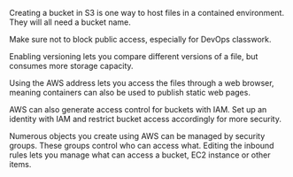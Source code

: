 Creating a bucket in S3 is one way to host files in a contained environment. They will all need a bucket name.

Make sure not to block public access, especially for DevOps classwork.

Enabling versioning lets you compare different versions of a file, but consumes more storage capacity.

Using the AWS address lets you access the files through a web browser, meaning containers can also be used to publish static web pages.


AWS can also generate access control for buckets with IAM. Set up an identity with IAM and restrict bucket access accordingly for more security.


Numerous objects you create using AWS can be managed by security groups. These groups control who can access what. Editing the inbound rules lets you manage what can access a bucket, EC2 instance or other items.